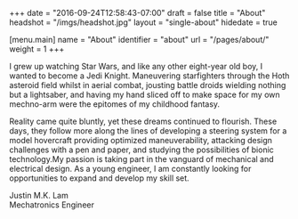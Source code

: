 +++
date = "2016-09-24T12:58:43-07:00"
draft = false
title = "About"
headshot = "/imgs/headshot.jpg"
layout = "single-about"
hidedate = true

[menu.main]
    name = "About"
    identifier = "about"
    url = "/pages/about/"
	weight = 1
+++

I grew up watching Star Wars, and like any other eight-year old boy, I wanted to become a Jedi Knight. Maneuvering starfighters through the Hoth asteroid field whilst in aerial combat, jousting battle droids wielding nothing but a lightsaber, and having my hand sliced off to make space for my own mechno-arm were the epitomes of my childhood fantasy.

Reality came quite bluntly, yet these dreams continued to flourish. These days, they follow more along the lines of developing a steering system for a model hovercraft providing optimized maneuverability, attacking design challenges with a pen and paper, and studying the possibilities of bionic technology.My passion is taking part in the vanguard of mechanical and electrical design. As a young engineer, I am constantly looking for opportunities to expand and develop my skill set.

<p class="text-right">
	Justin M.K. Lam <br> Mechatronics Engineer
</p>